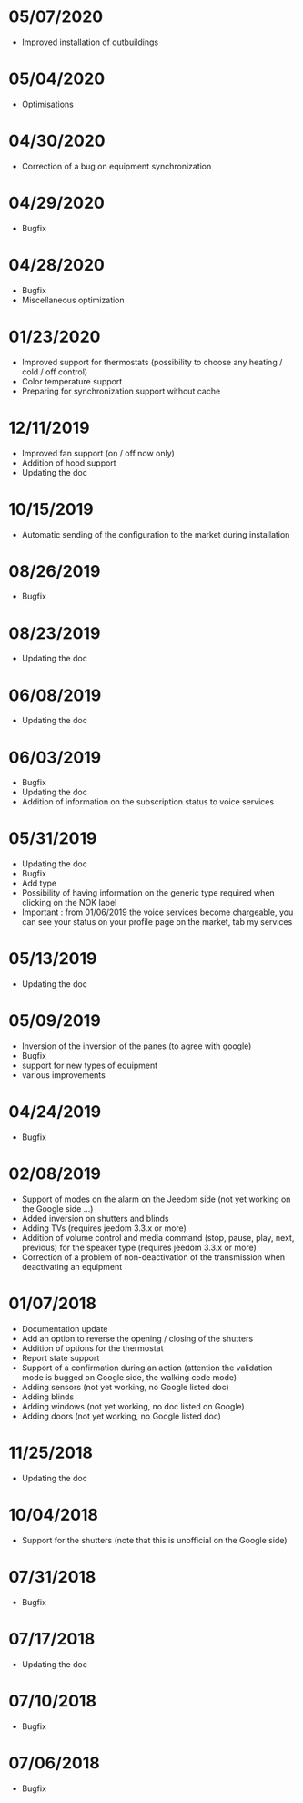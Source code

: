 # 05/07/2020

- Improved installation of outbuildings

# 05/04/2020

- Optimisations

# 04/30/2020

- Correction of a bug on equipment synchronization

# 04/29/2020

- Bugfix

# 04/28/2020

- Bugfix
- Miscellaneous optimization

# 01/23/2020

- Improved support for thermostats (possibility to choose any heating / cold / off control)
- Color temperature support
- Preparing for synchronization support without cache

# 12/11/2019

- Improved fan support (on / off now only)
- Addition of hood support
- Updating the doc

# 10/15/2019

- Automatic sending of the configuration to the market during installation

# 08/26/2019

- Bugfix

# 08/23/2019

- Updating the doc

# 06/08/2019

- Updating the doc

# 06/03/2019

- Bugfix
- Updating the doc
- Addition of information on the subscription status to voice services

# 05/31/2019

- Updating the doc
- Bugfix
- Add type
- Possibility of having information on the generic type required when clicking on the NOK label
- Important : from 01/06/2019 the voice services become chargeable, you can see your status on your profile page on the market, tab my services

# 05/13/2019

- Updating the doc

# 05/09/2019

- Inversion of the inversion of the panes (to agree with google)
- Bugfix
- support for new types of equipment
- various improvements

# 04/24/2019

- Bugfix

# 02/08/2019

- Support of modes on the alarm on the Jeedom side (not yet working on the Google side ...)
- Added inversion on shutters and blinds
- Adding TVs (requires jeedom 3.3.x or more)
- Addition of volume control and media command (stop, pause, play, next, previous) for the speaker type (requires jeedom 3.3.x or more)
- Correction of a problem of non-deactivation of the transmission when deactivating an equipment


# 01/07/2018

- Documentation update
- Add an option to reverse the opening / closing of the shutters
- Addition of options for the thermostat
- Report state support
- Support of a confirmation during an action (attention the validation mode is bugged on Google side, the walking code mode)
- Adding sensors (not yet working, no Google listed doc)
- Adding blinds
- Adding windows (not yet working, no doc listed on Google)
- Adding doors (not yet working, no Google listed doc)

# 11/25/2018

- Updating the doc

# 10/04/2018

- Support for the shutters (note that this is unofficial on the Google side)

# 07/31/2018

- Bugfix

# 07/17/2018

- Updating the doc

# 07/10/2018

- Bugfix

# 07/06/2018

- Bugfix
